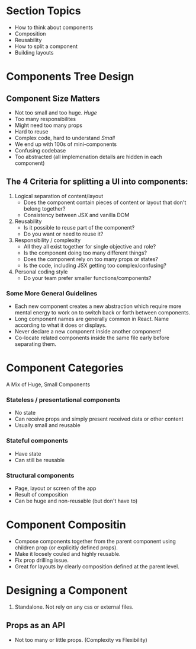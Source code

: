 # Section Topics

-   How to think about components
-   Composition
-   Reusability
-   How to split a component
-   Building layouts

# Components Tree Design

## Component Size Matters

-   Not too small and too huge.
    _Huge_
-   Too many responsibilites
-   Might need too many props
-   Hard to reuse
-   Complex code, hard to understand
    _Small_
-   We end up with 100s of mini-components
-   Confusing codebase
-   Too abstracted (all implemenation details are hidden in each component)

## The 4 Criteria for splitting a UI into components:

1. Logical separation of content/layout
    - Does the component contain pieces of content or layout that don't belong together?
    - Consistency between JSX and vanilla DOM
2. Reusability
    - Is it possible to reuse part of the component?
    - Do you want or need to reuse it?
3. Responsibility / complexity
    - All they all exist together for single objective and role?
    - Is the component doing too many different things?
    - Does the component rely on too many props or states?
    - Is the code, including JSX getting too complex/confusing?
4. Personal coding style
    - Do your team prefer smaller functions/components?

### Some More General Guidelines

-   Each new component creates a new abstraction which require more mental energy to work on to switch back or forth between components.
-   Long component names are generally common in React. Name according to what it does or displays.
-   Never declare a new component inside another component!
-   Co-locate related components inside the same file early before separating them.

# Component Categories

A Mix of Huge, Small Components

### Stateless / presentational components

-   No state
-   Can receive props and simply present received data or other content
-   Usually small and reusable

### Stateful components

-   Have state
-   Can still be reusable

### Structural components

-   Page, layout or screen of the app
-   Result of composition
-   Can be huge and non-reusable (but don't have to)

# Component Compositin

-   Compose components together from the parent component using children prop (or explicitly defined props).
-   Make it loosely couled and highly reusable.
-   Fix prop drilling issue.
-   Great for layouts by clearly composition defined at the parent level.

# Designing a Component

1. Standalone. Not rely on any css or external files.

## Props as an API

-   Not too many or little props. (Complexity vs Flexibility)
